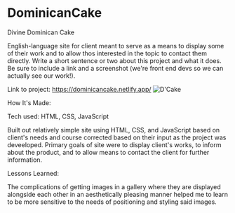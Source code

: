 # DominicanCake

Divine Dominican Cake

English-language site for client meant to serve as a means to display some of their work and to allow thos interested in the topic to contact them directly. Write a short sentence or two about this project and what it does. Be sure to include a link and a screenshot (we're front end devs so we can actually see our work!).


Link to project: https://dominicancake.netlify.app/
![D'Cake](https://user-images.githubusercontent.com/102261261/178123293-db538de0-487e-4f13-954f-2316eb2a175e.jpg)


How It's Made:



Tech used: HTML, CSS, JavaScript


Built out relatively simple site using HTML, CSS, and JavaScript based on client's needs and course corrected based on their input as the project was deveeloped. Primary goals of site were to display client's works, to inform about the product, and to allow means to contact the client for further information.

Lessons Learned:



The complications of getting images in a gallery where they are displayed alongside each other in an aesthetically pleasing manner helped me to learn to be more sensitive to the needs of positioning and styling said images.

